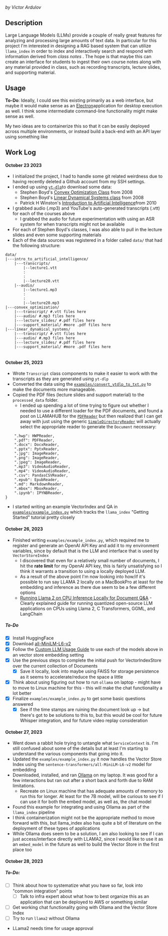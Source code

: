 *by Victor Ardulov*

## Description

Large Language Models (LLMs) provide a couple of really great features for analyzing and processing large amounts of text data. In particular for this project I'm interested in designing a RAG based system that can utilize `llama_index` in order to index and interactively search and respond with information derived from *class notes* . The hope is that maybe this can create an interface for students to ingest their own course notes along with any material provided in class, such as recording transcripts, lecture slides, and supporting material.

## Usage

**To-Do**:  Ideally, I could see this existing primarily as a web interface, but maybe it would make sense as an [Electron](https://www.electronjs.org/docs/latest/tutorial/tutorial-first-app)application for desktop execution as well. I think some intermediate command-line functionality might make sense as well. 

My two ideas are to containerize this so that it can be easily deployed across multiple environments, or instead build a back-end with an API layer using something like 
## Work Log

#### October 23 2023

* I initialized the project, I had to handle some git related weirdness due to having recently deleted a Github account from my SSH settings.
* I ended up using [`yt-dlp`](https://github.com/yt-dlp/yt-dlp#readme)to download some data:
	* Stephen Boyd's [Convex Optimization Class](https://www.youtube.com/playlist?list=PL3940DD956CDF0622) from 2008 
	* Stephen Boyd's [Linear Dynamical Systems class](https://www.youtube.com/playlist?list=PL06960BA52D0DB32B) from 2008
	* Patrick H Winston's [Introduction to Artificial Intelligence](https://www.youtube.com/playlist?list=PLUl4u3cNGP63gFHB6xb-kVBiQHYe_4hSi)from 2010
* I grabbed audio (.mp3) and YouTube's auto-generated transcripts (.vtt)  for each of the courses above
	* I grabbed the audio for future experimentation with using an ASR system for when transcripts might not be available
* For each of Stephen Boyd's classes, I was also able to pull in the lecture slides and even some supporting materials
* Each of the data sources was registered in a folder called `data/` that had the following structure:
```
data/
|---intro_to_artificial_intelligence/
	|---transcripts/
		|--lecture1.vtt
		:
		: 
		|--lecture20.vtt
	|--audio/
		|--lecture1.mp3
		:
		:
		|--lecture20.mp3
|---convex_optimization/
	|---transcript/ #.vtt files here
	|---audio/ #.mp3 files here
	|---lecture_slides/ #.pdf files here
	|---support_material/ #more .pdf files here
|---linear_dynamical_systems/
	|---transcript/ #.vtt files here
	|---audio/ #.mp3 files here
	|---lecture_slides/ #.pdf files here
	|---support_material/ #more .pdf files here
	
```

#### October 25, 2023
 * Wrote `Transcript` class components to make it easier to work with the transcripts as they are generated using `yt-dlp`
 * Converted the data using the [`examples/convert_ytdlp_to_txt.py`](examples/convert_ytdlp_to_txt.py) to make the documents more manageable.
 * Copied the PDF files (lecture slides and support material) to the `processed_data` folder.
	 * I ended up spending a lot of time trying to figure out whether I needed to use a different loader for the PDF documents, and found a post on LLAMAHUB for the [`PDFReader`](https://llamahub.ai/l/file-pdf) but then realized that I can get away with just using the generic [`SimpleDirectoryReader`](https://github.com/run-llama/llama_index/blob/773c1939ad35f70f4e0d2f4580e69c7b7e4b5eab/llama_index/readers/file/base.py#L39)  will actually select the appropriate reader to generate the `Document` necessary:
```DEFAULT_FILE_READER_CLS: Dict[str, Type[BaseReader]] = {  
	".hwp": HWPReader,  
	".pdf": PDFReader,  
	".docx": DocxReader,  
	".pptx": PptxReader,  
    ".jpg": ImageReader,  
    ".png": ImageReader,  
    ".jpeg": ImageReader,  
    ".mp3": VideoAudioReader,  
    ".mp4": VideoAudioReader,  
    ".csv": PandasCSVReader,  
    ".epub": EpubReader,  
    ".md": MarkdownReader,  
    ".mbox": MboxReader,  
    ".ipynb": IPYNBReader,  
}
```
* I started writing an example VectorIndex and QA in [`examples/example_index.py`](examples/example_index.py) which tracks the `llama_index` "Getting Started" tutorial pretty closely
#### October 26, 2023
* Finished writing `examples/example_index.py`, which required me to register and generate an OpenAI API Key and add it to my environment variables, since by default that is the LLM and interface that is used by `VectorStoreIndex`
	* I discovered that even for a relatively small number of documents, I hit the **rate limit** for my OpenAI API key, this is fairly unsatisfying so I think it warrants a transition to using a locally deployed LLM. 
	* As a result of the above point I'm now looking into how/if it's possible to run say LLAMA 2 locally on a MacBookPro at least for the embedding and inference as there due seem to be a few different options
	* [Running Llama 2 on CPU Inference Locally for Document Q&A](https://towardsdatascience.com/running-llama-2-on-cpu-inference-for-document-q-a-3d636037a3d8) - Clearly explained guide for running quantized open-source LLM applications on CPUs using Llama 2, C Transformers, GGML, and LangChain
##### To-Do
- [x] Install HuggingFace
- [x] Download [all-MiniLM-L6-v2](https://huggingface.co/sentence-transformers/all-MiniLM-L6-v2)
- [x] Follow the [Custom LLM Usage Guide](https://gpt-index.readthedocs.io/en/latest/module_guides/models/llms/usage_custom.html) to use each of the models above in an vector store embedding setting
- [x] Use the previous steps to complete the initial push for VectorIndexStore over the current collection of Documents
	- [x] Save it locally, look into maybe using FAISS for storage persistence as it seems to accelerate/reduce the space a little
- [x] Think about using figuring out how to run `ollama` on laptop - might have to move to Linux machine for this - this will make the chat functionality a lot better
- [x] Finalize `examples/example_index.py` to get some basic questions answered
	- [x] See if the time stamps are ruining the document look up -> but there's got to be solutions to this to, but this would be cool for future Whisper integration, and for future video replay consideration
#### October 27, 2023
* Went down a rabbit hole trying to untangle what `ServiceContext` is. I'm still confused about some of the details but at least I'm starting to understand the various components that going into it.
* Updated the `examples/example_index.py` it now handles the Vector Store Index using the `sentence-transformers/all-MiniLM-L6-v2` model for embedding
* Downloaded, installed, and ran [Ollama](https://github.com/jmorganca/ollama) on my laptop. It was good for a few interactions but ran out after a short back and forth due to RAM limitations.
	* Recreate on Linux machine that has adequate amounts of memory to run this for longer. At least for the 7B model, will be curious to see if I can use it for both the embed model, as well as, the chat model
* Found this example for integrating and using Ollama as part of the `llama_index` pipeline
* I think containerization might not be the appropriate method to move forward with this, but llama_index also has quite a bit of literature on the deployment of these types of applications
* While Ollama does seem to be a solution, I am also looking to see if I can just access/interface directly with LLAMA2, since I would like to use it as an `embed_model` in the future as well to build the Vector Store in the first place too
#### October 28, 2023

##### To-Do:
- [ ] Think about how to systematize what you have so far, look into "common integration" points
	- [ ] Talk to infra expert about what how to best organize this as an application that can be deployed to AWS or something similar
- [ ] Get working chat functionality going with Ollama and the Vector Store Index
- [ ] Try to run `llama2` without Ollama
-  LLama2 needs time for usage approval